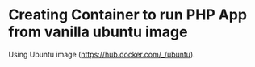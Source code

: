 # Creating Container to run PHP App from vanilla ubuntu image

Using Ubuntu image (https://hub.docker.com/_/ubuntu).
